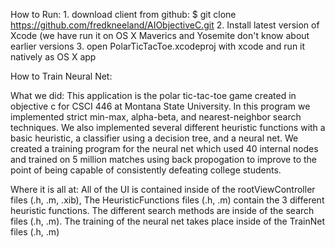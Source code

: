How to Run:
	1. download client from github: $ git clone https://github.com/fredkneeland/AIObjectiveC.git
	2. Install latest version of Xcode (we have run it on OS X Maverics and Yosemite don't know about earlier versions
	3. open PolarTicTacToe.xcodeproj with xcode and run it natively as OS X app

How to Train Neural Net:


What we did:
	This application is the polar tic-tac-toe game created in objective c for CSCI 446 at Montana State University.  In this program we implemented strict min-max, alpha-beta, and nearest-neighbor search techniques.  We also implemented several different heuristic functions with a basic heuristic, a classifier using a decision tree, and a neural net.  We created a training program for the neural net which used 40 internal nodes and trained on 5 million matches using back propogation to improve to the point of being capable of consistently defeating college students.  

Where it is all at:
	All of the UI is contained inside of the rootViewController files (.h, .m, .xib), The HeuristicFunctions files (.h, .m) contain the 3 different heuristic functions.  The different search methods are inside of the search files (.h, .m).  The training of the neural net takes place inside of the TrainNet files (.h, .m)

